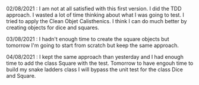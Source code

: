 02/08/2021 : 
I am not at all satisfied with this first version. I did the TDD approach. 
I wasted a lot of time thinking about what I was going to test.
I tried to apply the Clean Objet Calisthenics. 
I think I can do much better by creating objects for dice and squares.

03/08/2021 :
I hadn't enough time to create the square objects but tomorrow I'm going to start from scratch but keep the same approach.

04/08/2021 : 
I kept the same approach than yesterday and I had enough time to add the class Square with the test. 
Tomorrow to have engouh time to build my snake ladders class I will bypass the unit test for the class Dice and Square.